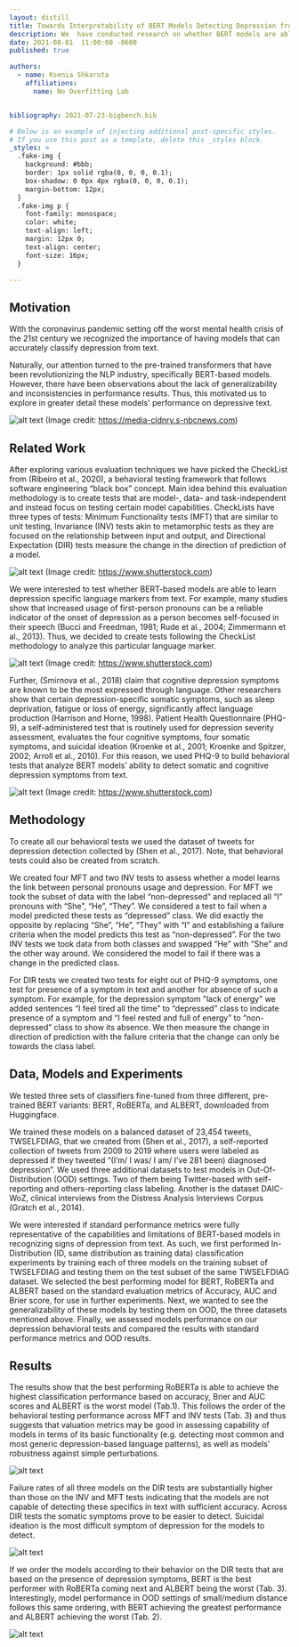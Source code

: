 ```yaml
---
layout: distill
title: Towards Interpretability of BERT Models Detecting Depression from Text
description: We  have conducted research on whether BERT models are able to successfully learn depression specific language markers and symptoms from text. 
date: 2021-08-01  11:00:00 -0600
published: true

authors:
  - name: Ksenia Shkaruta
    affiliations:
      name: No Overfitting Lab


bibliography: 2021-07-23-bigbench.bib

# Below is an example of injecting additional post-specific styles.
# If you use this post as a template, delete this _styles block.
_styles: >
  .fake-img {
    background: #bbb;
    border: 1px solid rgba(0, 0, 0, 0.1);
    box-shadow: 0 0px 4px rgba(0, 0, 0, 0.1);
    margin-bottom: 12px;
  }
  .fake-img p {
    font-family: monospace;
    color: white;
    text-align: left;
    margin: 12px 0;
    text-align: center;
    font-size: 16px;
  }

---
```


## Motivation

With the coronavirus pandemic setting off the worst mental health crisis of the 21st century we recognized the importance of having models that can accurately classify depression from text. 

Naturally, our attention turned to the pre-trained transformers that have been revolutionizing the NLP industry, specifically BERT-based models. However, there have been observations about the lack of generalizability and inconsistencies in performance results. Thus, this motivated us to explore in greater detail these models' performance on depressive text. 

![alt text](https://github.com/NoOverfitting-lab/NoOverfitting-lab.github.io/blob/ks_draft/assets/img/BERTdepression_pic1.PNG?raw=true)
(Image credit: https://media-cldnry.s-nbcnews.com)

## Related Work

After exploring various evaluation techniques we have picked the CheckList from (Ribeiro et al., 2020)<d-cite key="ribeiro-etal-2020-beyond"></d-cite>, a behavioral testing framework that follows software engineering “black box” concept. Main idea behind this evaluation methodology is to create tests that are model-, data- and task-independent and instead focus on testing certain model capabilities. CheckLists have three types of tests: Minimum Functionality tests (MFT) that are similar to unit testing, Invariance (INV) tests akin to metamorphic tests as they are focused on the relationship between input and output, and Directional Expectation (DIR) tests measure the change in the direction of prediction of a model.

![alt text](https://github.com/NoOverfitting-lab/NoOverfitting-lab.github.io/blob/ks_draft/assets/img/BERTdepression_pic1_v2.PNG?raw=true)
(Image credit: https://www.shutterstock.com)

We were interested to test whether BERT-based models are able to learn depression specific language markers from text. For example, many studies show that increased usage of first-person pronouns can be a reliable indicator of the onset of depression as a person becomes self-focused in their speech (Bucci and Freedman, 1981; Rude et al., 2004; Zimmermann et al., 2013). Thus, we decided to create tests following the CheckList methodology to analyze this particular language marker. 

![alt text](https://github.com/NoOverfitting-lab/NoOverfitting-lab.github.io/blob/ks_draft/assets/img/BERTdepression_pic3_v2.PNG?raw=true)
(Image credit: https://www.shutterstock.com)

Further, (Smirnova et al., 2018) claim that cognitive depression symptoms are known to be the most expressed through language. Other researchers show that certain depression-specific somatic symptoms, such as sleep deprivation, fatigue or loss of energy, significantly affect language production (Harrison and Horne, 1998). Patient Health Questionnaire (PHQ-9), a self-administered test that is routinely used for depression severity assessment, evaluates the four cognitive symptoms, four somatic symptoms, and suicidal ideation (Kroenke et al., 2001; Kroenke and Spitzer, 2002; Arroll et al., 2010). For this reason, we used PHQ-9 to build behavioral tests that analyze BERT models’ ability to detect somatic and cognitive depression symptoms from text.

![alt text](https://github.com/NoOverfitting-lab/NoOverfitting-lab.github.io/blob/ks_draft/assets/img/BERTdepression_pic4_v2.PNG?raw=true)
(Image credit: https://www.shutterstock.com)

## Methodology

To create all our behavioral tests we used the dataset of tweets for depression detection collected by (Shen et al., 2017). Note, that behavioral tests could also be created from scratch.

We created four MFT and two INV tests to assess whether a model learns the link between personal pronouns usage and depression. For MFT we took the subset of data with the label “non-depressed” and replaced all “I” pronouns with “She”, “He”, “They”. We considered a test to fail when a model predicted these tests as “depressed” class. We did exactly the opposite by replacing “She”, “He”, “They” with “I” and establishing a failure criteria when the model predicts this test as “non-depressed”. For the two INV tests we took data from both classes and swapped “He” with “She” and the other way around. We considered the model to fail if there was a change in the predicted class.

For DIR tests we created two tests for eight out of PHQ-9 symptoms, one test for presence of a symptom in text and another for absence of such a symptom. For example, for the depression symptom "lack of energy" we added sentences “I feel tired all the time” to “depressed” class to indicate presence of a symptom and “I feel rested and full of energy” to “non-depressed” class to show its absence. We then measure the change in direction of prediction with the failure criteria that the change can only be towards the class label.


## Data, Models and Experiments

We tested three sets of classifiers fine-tuned from three different, pre-trained BERT variants: BERT, RoBERTa, and ALBERT, downloaded from Huggingface. 

We trained these models on a balanced dataset of 23,454 tweets, TWSELFDIAG,  that we created from (Shen et al., 2017), a self-reported collection of tweets from 2009 to 2019 where users were labeled as depressed if they tweeted “(I’m/ I was/ I am/ I’ve 281 been) diagnosed depression”. We used three additional datasets to test models in Out-Of-Distribution (OOD) settings. Two of them being Twitter-based with self-reporting and others-reporting class labeling. Another is the dataset DAIC-WoZ, clinical interviews from the Distress Analysis Interviews Corpus (Gratch et al., 2014).

We were interested if standard performance metrics were fully representative of the capabilities and limitations of BERT-based models in recognizing signs of depression from text. As such, we first performed In-Distribution (ID, same distribution as training data) classification experiments by training each of three models on the training subset of TWSELFDIAG and testing them on the test subset of the same TWSELFDIAG dataset. We selected the best performing model for BERT, RoBERTa and ALBERT based on the standard evaluation metrics of Accuracy, AUC and Brier score, for use in further experiments. Next, we wanted to see the generalizability of these models by testing them on OOD, the three datasets mentioned above. Finally, we assessed models performance on our depression behavioral tests and compared the results with standard performance metrics and OOD results. 
                                         

## Results 

The results show that the best performing RoBERTa is able to achieve the highest classification performance based on accuracy,  Brier and AUC scores and ALBERT is the worst model (Tab.1).  This follows the order of the behavioral testing performance across MFT and INV tests (Tab. 3) and thus suggests that valuation metrics may be good in assessing capability of models in terms of its basic functionality (e.g. detecting most common and most generic depression-based language patterns), as well as models’ robustness against simple perturbations. 

![alt text](https://github.com/NoOverfitting-lab/NoOverfitting-lab.github.io/blob/ks_draft/assets/img/BERTdepression_Table1.PNG?raw=true)

Failure rates of all three models on the DIR tests are substantially higher than those on the INV and MFT tests indicating that the models are not capable of detecting these specifics in text with sufficient accuracy. Across DIR tests the somatic symptoms prove to be easier to detect. Suicidal ideation is the most difficult symptom of depression for the models to detect.

![alt text](https://github.com/NoOverfitting-lab/NoOverfitting-lab.github.io/blob/ks_draft/assets/img/BERTdepression_Table2.PNG?raw=true)
                                    
If we order the models according to their behavior on the DIR tests that are based on the presence of depression symptoms, BERT is the best performer with RoBERTa coming next and ALBERT being the worst (Tab. 3). Interestingly, model performance in OOD settings of small/medium distance follows this same ordering, with BERT achieving the greatest performance and ALBERT achieving  the worst (Tab. 2).

![alt text](https://github.com/NoOverfitting-lab/NoOverfitting-lab.github.io/blob/ks_draft/assets/img/BERTdepression_Table3_v2.PNG?raw=true)

